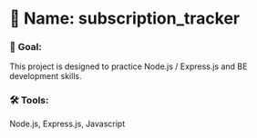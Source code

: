 # 📁 **Name**: subscription_tracker

### 🎯 **Goal**:

This project is designed to practice Node.js / Express.js and BE development skills.

### 🛠️ **Tools**:

Node.js, Express.js, Javascript
